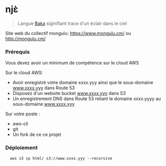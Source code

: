 # njɛ̀
> Langue [Baka](https://fr.wikipedia.org/wiki/Baka_(langue_oubanguienne)) siginifiant trace d'un éclair dans le ciel

Site web du collectif mongulu: https://www.mongulu.cm/ ou http://mongulu.cm/


### Prérequis
Vous devez avoir un minimum de compétence sur le cloud AWS

Sur le cloud AWS:
* Avoir enregistré votre domaine xxxx.yyy ainsi que le sous-domaine www.xxxx.yyy dans Route 53
* Disposez d'un website bucket www.xxxx.yyy dans S3
* Un enregistrement DNS dans Route 53 reliant le domaine xxxx.yyyy au sous-domaine www.xxxx.yyy  

Sur votre poste : 
* aws-cli
* git 
* Un fork de ce ce projet


### Déploiement

```
  aws s3 cp html/ s3://www.xxxx.yyy --recursive
```    
